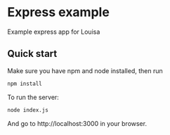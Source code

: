 # Express example

Example express app for Louisa

## Quick start

Make sure you have npm and node installed, then run

```bash
npm install
```

To run the server:

```bash
node index.js
```

And go to http://localhost:3000 in your browser.
